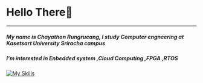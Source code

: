 # Hello There👋
--------------------------------------------
##### My name is Chayathon Rungrueang, I study Computer engneering at Kasetsart University Sriracha campus
##### I'm interested in Enbedded system ,Cloud Computing ,FPGA ,RTOS 

[![My Skills](https://skillicons.dev/icons?i=js,html,css,wasm)](https://skillicons.dev)
